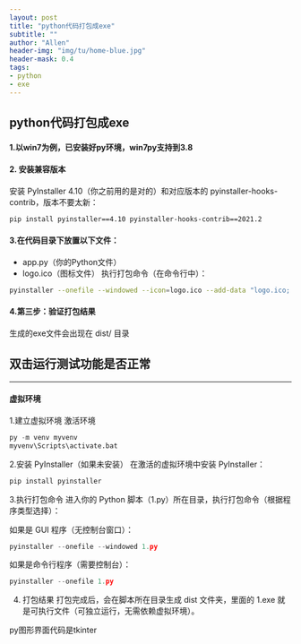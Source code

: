 ```yaml
---
layout: post
title: "python代码打包成exe"
subtitle: ""
author: "Allen"
header-img: "img/tu/home-blue.jpg"
header-mask: 0.4
tags:
- python
- exe
---
```

## python代码打包成exe

#### 1.以win7为例，已安装好py环境，win7py支持到3.8

#### 2. 安装兼容版本
安装 PyInstaller 4.10（你之前用的是对的）和对应版本的 pyinstaller-hooks-contrib，版本不要太新：
```bash
pip install pyinstaller==4.10 pyinstaller-hooks-contrib==2021.2
```
#### 3.在代码目录下放置以下文件：
- app.py（你的Python文件）
- logo.ico（图标文件）
执行打包命令（在命令行中）：

```bash
pyinstaller --onefile --windowed --icon=logo.ico --add-data "logo.ico;." app.py
```

#### 4.第三步：验证打包结果
生成的exe文件会出现在 dist/ 目录

双击运行测试功能是否正常
---
---

#### 虚拟环境

1.建立虚拟环境 激活环境

```py
py -m venv myvenv
myvenv\Scripts\activate.bat
```
2.安装 PyInstaller（如果未安装）
在激活的虚拟环境中安装 PyInstaller：
```py
pip install pyinstaller
```
3.执行打包命令
进入你的 Python 脚本（1.py）所在目录，执行打包命令（根据程序类型选择）：

如果是 GUI 程序（无控制台窗口）：
```py
pyinstaller --onefile --windowed 1.py
```
如果是命令行程序（需要控制台）：
```py
pyinstaller --onefile 1.py
```
4. 打包结果
打包完成后，会在脚本所在目录生成 dist 文件夹，里面的 1.exe 就是可执行文件（可独立运行，无需依赖虚拟环境）。


py图形界面代码是tkinter




